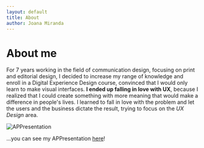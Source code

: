```yaml
---
layout: default
title: About
author: Joana Miranda
---
```


# About me

For 7 years working in the field of communication design, focusing on print and editorial design, I decided to increase my range of knowledge and enroll in a Digital Experience Design course, convinced that I would only learn to make visual interfaces. **I ended up falling in love with UX**, because I realized that I could create something with more meaning that would make a difference in people's lives. I learned to fall in love with the problem and let the users and the business dictate the result, trying to focus on the *UX Design* area.

![APPresentation](/assets/images/Joana-Miranda-Portfolio-App@2x.png)

...you can see my APPresentation [here](/assets/images/Joana-Miranda-Portfolio-ApresentacaoPessoal.pdf)!
